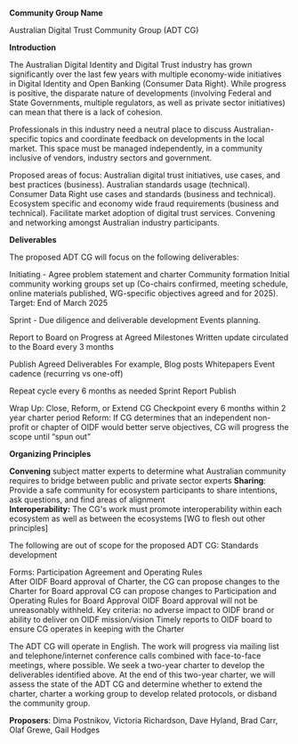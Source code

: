 **Community Group Name**

Australian Digital Trust Community Group (ADT CG) 

**Introduction**

The Australian Digital Identity and Digital Trust industry has grown significantly over the last few years with multiple economy-wide initiatives in Digital Identity and Open Banking (Consumer Data Right). While progress is positive, the disparate nature of developments (involving Federal and State Governments, multiple regulators, as well as private sector initiatives) can mean that there is a lack of cohesion. 

Professionals in this industry need a neutral place to discuss Australian-specific topics and coordinate feedback on developments in the local market. This space must be managed independently, in a community inclusive of vendors, industry sectors and government.

Proposed areas of focus:
Australian digital trust initiatives, use cases, and best practices (business).
Australian standards usage (technical). 
Consumer Data Right use cases and standards (business and technical).
Ecosystem specific and economy wide fraud requirements (business and technical).
Facilitate market adoption of digital trust services.
Convening and networking amongst Australian industry participants.

**Deliverables**

The proposed ADT CG will focus on the following deliverables:

Initiating - Agree problem statement and charter 
Community formation 
Initial community working groups set up (Co-chairs confirmed, meeting schedule, online materials published, WG-specific objectives agreed and for 2025).
Target: End of March 2025

Sprint - Due diligence and deliverable development
Events planning.

Report to Board on Progress at Agreed Milestones
Written update circulated to the Board every 3 months 

Publish Agreed Deliverables
For example,
Blog posts 
Whitepapers
Event cadence (recurring vs one-off)

Repeat cycle every 6 months as needed
Sprint
Report
Publish

Wrap Up: Close, Reform, or Extend CG 
Checkpoint every 6 months within 2 year charter period 
Reform: If CG determines that an independent non-profit or chapter of OIDF would better serve objectives, CG will progress the scope until “spun out”


**Organizing Principles**

**Convening** subject matter experts to determine what Australian community requires to bridge between public and private sector experts
 **Sharing**: Provide a safe community for ecosystem participants to share intentions, ask questions, and find areas of alignment  
 **Interoperability:** The CG's work must promote interoperability within each ecosystem as well as between the ecosystems
[WG to flesh out other principles] 


The following are out of scope for the proposed ADT CG:
Standards development

Forms: Participation Agreement and Operating Rules   
After OIDF Board approval of Charter, the CG can propose changes to the Charter for Board approval
CG can propose changes to Participation and Operating Rules for Board Approval
OIDF Board approval will not be unreasonably withheld. Key criteria: no adverse impact to OIDF brand or ability to deliver on OIDF mission/vision
Timely reports to OIDF board to ensure CG operates in keeping with the Charter 

The ADT CG will operate in English. The work will progress via mailing list and telephone/internet conference calls combined with face-to-face meetings, where possible. We seek a two-year charter to develop the deliverables identified above. At the end of this two-year charter, we will assess the state of the ADT CG and determine whether to extend the charter, charter a working group to develop related protocols, or disband the community group.

**Proposers**: Dima Postnikov, Victoria Richardson, Dave Hyland, Brad Carr, Olaf Grewe, Gail Hodges



